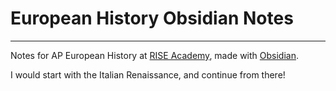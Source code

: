 # European History Obsidian Notes
---

Notes for AP European History at [RISE Academy](https://riseacademy.education/), made with [Obsidian](https://obsidian.md).

I would start with the Italian Renaissance, and continue from there!
